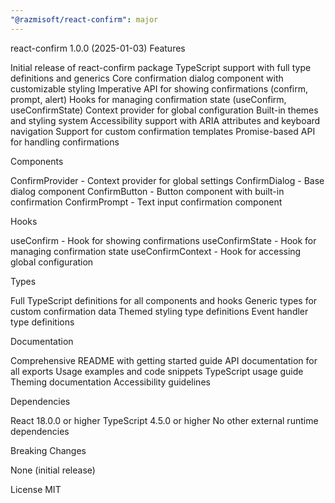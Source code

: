 ```yaml
---
"@razmisoft/react-confirm": major
---
```


react-confirm
1.0.0 (2025-01-03)
Features

Initial release of react-confirm package
TypeScript support with full type definitions and generics
Core confirmation dialog component with customizable styling
Imperative API for showing confirmations (confirm, prompt, alert)
Hooks for managing confirmation state (useConfirm, useConfirmState)
Context provider for global configuration
Built-in themes and styling system
Accessibility support with ARIA attributes and keyboard navigation
Support for custom confirmation templates
Promise-based API for handling confirmations

Components

ConfirmProvider - Context provider for global settings
ConfirmDialog - Base dialog component
ConfirmButton - Button component with built-in confirmation
ConfirmPrompt - Text input confirmation component

Hooks

useConfirm - Hook for showing confirmations
useConfirmState - Hook for managing confirmation state
useConfirmContext - Hook for accessing global configuration

Types

Full TypeScript definitions for all components and hooks
Generic types for custom confirmation data
Themed styling type definitions
Event handler type definitions

Documentation

Comprehensive README with getting started guide
API documentation for all exports
Usage examples and code snippets
TypeScript usage guide
Theming documentation
Accessibility guidelines

Dependencies

React 18.0.0 or higher
TypeScript 4.5.0 or higher
No other external runtime dependencies

Breaking Changes

None (initial release)

License
MIT
